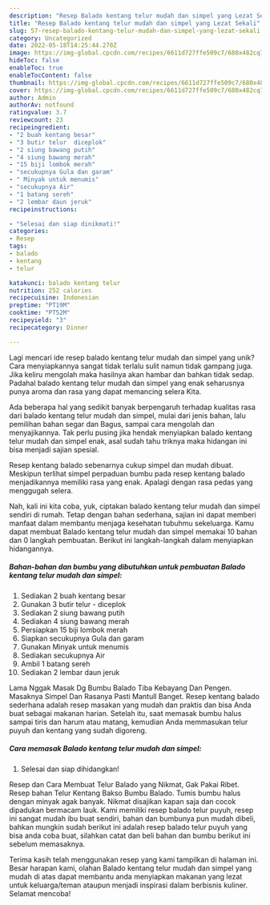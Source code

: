```yaml
---
description: "Resep Balado kentang telur mudah dan simpel yang Lezat Sekali"
title: "Resep Balado kentang telur mudah dan simpel yang Lezat Sekali"
slug: 57-resep-balado-kentang-telur-mudah-dan-simpel-yang-lezat-sekali
category: Uncategorized
date: 2022-05-18T14:25:44.270Z
image: https://img-global.cpcdn.com/recipes/6611d727ffe509c7/680x482cq70/balado-kentang-telur-mudah-dan-simpel-foto-resep-utama.jpg
hideToc: false
enableToc: true
enableTocContent: false
thumbnail: https://img-global.cpcdn.com/recipes/6611d727ffe509c7/680x482cq70/balado-kentang-telur-mudah-dan-simpel-foto-resep-utama.jpg
cover: https://img-global.cpcdn.com/recipes/6611d727ffe509c7/680x482cq70/balado-kentang-telur-mudah-dan-simpel-foto-resep-utama.jpg
author: Admin
authorAv: notfound
ratingvalue: 3.7
reviewcount: 23
recipeingredient:
- "2 buah kentang besar"
- "3 butir telur  diceplok"
- "2 siung bawang putih"
- "4 siung bawang merah"
- "15 biji lombok merah"
- "secukupnya Gula dan garam"
- " Minyak untuk menumis"
- "secukupnya Air"
- "1 batang sereh"
- "2 lembar daun jeruk"
recipeinstructions:

- "Selesai dan siap dinikmati!"
categories:
- Resep
tags:
- balado
- kentang
- telur

katakunci: balado kentang telur 
nutrition: 252 calories
recipecuisine: Indonesian
preptime: "PT19M"
cooktime: "PT52M"
recipeyield: "3"
recipecategory: Dinner

---
```





Lagi mencari ide resep balado kentang telur mudah dan simpel yang unik? Cara menyiapkannya sangat tidak terlalu sulit namun tidak gampang juga. Jika keliru mengolah maka hasilnya akan hambar dan bahkan tidak sedap. Padahal balado kentang telur mudah dan simpel yang enak seharusnya punya aroma dan rasa yang dapat memancing selera Kita.





Ada beberapa hal yang sedikit banyak berpengaruh terhadap kualitas rasa dari balado kentang telur mudah dan simpel, mulai dari jenis bahan, lalu pemilihan bahan segar dan Bagus, sampai cara mengolah dan menyajikannya. Tak perlu pusing jika hendak menyiapkan balado kentang telur mudah dan simpel enak,      asal sudah tahu triknya maka hidangan ini bisa menjadi sajian spesial.














Resep kentang balado sebenarnya cukup simpel dan mudah dibuat. Meskipun terlihat simpel perpaduan bumbu pada resep kentang balado menjadikannya memiliki rasa yang enak. Apalagi dengan rasa pedas yang menggugah selera.






Nah, kali ini kita coba, yuk, ciptakan balado kentang telur mudah dan simpel sendiri di rumah. Tetap dengan bahan sederhana, sajian ini dapat memberi manfaat dalam membantu menjaga kesehatan tubuhmu sekeluarga. Kamu dapat membuat Balado kentang telur mudah dan simpel memakai 10 bahan dan 0 langkah pembuatan. Berikut ini langkah-langkah dalam menyiapkan hidangannya.

<!--inarticleads1-->

##### Bahan-bahan dan bumbu yang dibutuhkan untuk pembuatan Balado kentang telur mudah dan simpel:

1. Sediakan 2 buah kentang besar
1. Gunakan 3 butir telur - diceplok
1. Sediakan 2 siung bawang putih
1. Sediakan 4 siung bawang merah
1. Persiapkan 15 biji lombok merah
1. Siapkan secukupnya Gula dan garam
1. Gunakan  Minyak untuk menumis
1. Sediakan secukupnya Air
1. Ambil 1 batang sereh
1. Sediakan 2 lembar daun jeruk


Lama Nggak Masak Dg Bumbu Balado Tiba Kebayang Dan Pengen. Masaknya Simpel Dan Rasanya Pasti Mantull Banget. Resep kentang balado sederhana adalah resep masakan yang mudah dan praktis dan bisa Anda buat sebagai makanan harian. Setelah itu, saat memasak bumbu halus sampai tiris dan harum atau matang, kemudian Anda memmasukan telur puyuh dan kentang yang sudah digoreng. 

<!--inarticleads2-->

##### Cara memasak Balado kentang telur mudah dan simpel:


1. Selesai dan siap dihidangkan!

Resep dan Cara Membuat Telur Balado yang Nikmat, Gak Pakai Ribet. Resep bahan Telur Kentang Bakso Bumbu Balado. Tumis bumbu halus dengan minyak agak banyak. Nikmat disajikan kapan saja dan cocok dipadukan bermacam lauk. Kami memiliki resep balado telur puyuh, resep ini sangat mudah ibu buat sendiri, bahan dan bumbunya pun mudah dibeli, bahkan mungkin sudah berikut ini adalah resep balado telur puyuh yang bisa anda coba buat, silahkan catat dan beli bahan dan bumbu berikut ini sebelum memasaknya. 

Terima kasih telah menggunakan resep yang kami tampilkan di halaman ini. Besar harapan kami, olahan Balado kentang telur mudah dan simpel yang mudah di atas dapat membantu anda menyiapkan makanan yang lezat untuk keluarga/teman ataupun menjadi inspirasi dalam berbisnis kuliner. Selamat mencoba!
